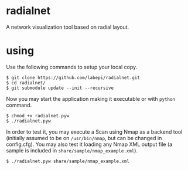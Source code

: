 radialnet
=========

A network visualization tool based on radial layout.


using
=====

Use the following commands to setup your local copy.

```shell
$ git clone https://github.com/labepi/radialnet.git
$ cd radialnet/
$ git submodule update --init --recursive
```

Now you may start the application making it executable or with `python` command.

```shell
$ chmod +x radialnet.pyw
$ ./radialnet.pyw
```

In order to test it, you may execute a Scan using Nmap as a backend tool (initially assumed to be on `/usr/bin/nmap`, but can be changed in config.cfg). You may also test it loading any Nmap XML output file (a sample is included in `share/sample/nmap_example.xml`).

```shell
$ ./radialnet.pyw share/sample/nmap_example.xml
```
